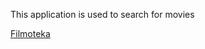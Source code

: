 This application is used to search for movies

[Filmoteka](https://m.me/102082788572889 "FilmsSearch")
